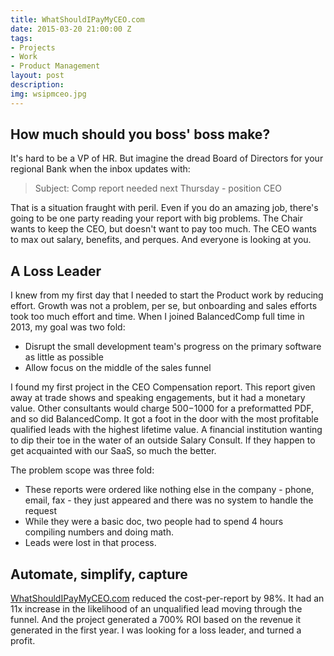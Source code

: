 ```yaml
---
title: WhatShouldIPayMyCEO.com
date: 2015-03-20 21:00:00 Z
tags:
- Projects
- Work
- Product Management
layout: post
description: 
img: wsipmceo.jpg
---
```


## How much should you boss' boss make?

It's hard to be a VP of HR. But imagine the dread Board of Directors for your regional Bank when the inbox updates with:

> Subject: Comp report needed next Thursday - position CEO

That is a situation fraught with peril. Even if you do an amazing job, there's going to be one party reading your report with big problems. The Chair wants to keep the CEO, but doesn't want to pay too much. The CEO wants to max out salary, benefits, and perques. And everyone is looking at you.

## A Loss Leader

I knew from my first day that I needed to start the Product work by reducing effort. Growth was not a problem, per se, but onboarding and sales efforts took too much effort and time. When I joined BalancedComp full time in 2013, my goal was two fold:
* Disrupt the small development team's progress on the primary software as little as possible
* Allow focus on the middle of the sales funnel

I found my first project in the CEO Compensation report. This report given away at trade shows and speaking engagements, but it had a monetary value. Other consultants would charge $500-$1000 for a preformatted PDF, and so did BalancedComp. It got a foot in the door with the most profitable qualified leads with the highest lifetime value. A financial institution wanting to dip their toe in the water of an outside Salary Consult. If they happen to get acquainted with our SaaS, so much the better. 

The problem scope was three fold:
* These reports were ordered like nothing else in the company - phone, email, fax - they just appeared and there was no system to handle the request
* While they were a basic doc, two people had to spend 4 hours compiling numbers and doing math.
* Leads were lost in that process.

## Automate, simplify, capture
<a href="https://balancedcomp.com/product/what-should-i-pay-my-ceo/">WhatShouldIPayMyCEO.com</a> reduced the cost-per-report by 98%. It had an 11x increase in the likelihood of an unqualified lead moving through the funnel. And the project generated a 700% ROI based on the revenue it generated in the first year. I was looking for a loss leader, and turned a profit.